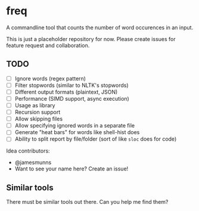 # freq

A commandline tool that counts the number of word occurences in an input.

This is just a placeholder repository for now.
Please create issues for feature request and collaboration.

## TODO

* [ ] Ignore words (regex pattern)
* [ ] Filter stopwords (similar to NLTK's stopwords)
* [ ] Different output formats (plaintext, JSON)
* [ ] Performance (SIMD support, async execution)
* [ ] Usage as library
* [ ] Recursion support
* [ ] Allow skipping files
* [ ] Allow specifying ignored words in a separate file
* [ ] Generate "heat bars" for words like shell-hist does
* [ ] Ability to split report by file/folder (sort of like `sloc` does for code)

Idea contributors: 

* @jamesmunns
* Want to see your name here? Create an issue!

## Similar tools

There must be similar tools out there. Can you help me find them?
